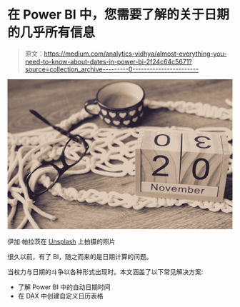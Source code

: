 # 在 Power BI 中，您需要了解的关于日期的几乎所有信息

> 原文：<https://medium.com/analytics-vidhya/almost-everything-you-need-to-know-about-dates-in-power-bi-2f24c64c5671?source=collection_archive---------0----------------------->

![](img/c73ce6a9db61d3bb6bc86b54fc3eeba1.png)

伊加·帕拉茨在 [Unsplash](https://unsplash.com?utm_source=medium&utm_medium=referral) 上拍摄的照片

很久以前，有了 BI，随之而来的是日期计算的问题。

当权力与日期的斗争以各种形式出现时。本文涵盖了以下常见解决方案:

*   了解 Power BI 中的自动日期时间
*   在 DAX 中创建自定义日历表格